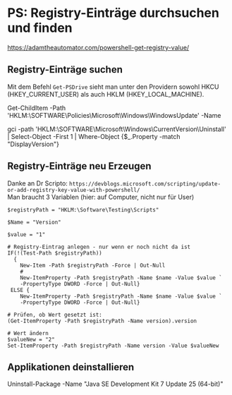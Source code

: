 # PS: Registry-Einträge durchsuchen und finden


https://adamtheautomator.com/powershell-get-registry-value/

## Registry-Einträge suchen

Mit dem Befehl `Get-PSDrive` sieht man unter den Providern sowohl HKCU (HKEY_CURRENT_USER) als auch HKLM (HKEY_LOCAL_MACHINE).

Get-ChildItem -Path 'HKLM:\SOFTWARE\Policies\Microsoft\Windows\WindowsUpdate\' -Name


gci -path 'HKLM:\SOFTWARE\Microsoft\Windows\CurrentVersion\Uninstall' | Select-Object -First 1 | Where-Object {$_.Property -match "DisplayVersion"}

## Registry-Einträge neu Erzeugen
Danke an Dr Scripto: `https://devblogs.microsoft.com/scripting/update-or-add-registry-key-value-with-powershell/`  
Man braucht 3 Variablen (hier: auf Computer, nicht nur für User)  
```
$registryPath = "HKLM:\Software\Testing\Scripts"

$Name = "Version"

$value = "1"

# Registry-Eintrag anlegen - nur wenn er noch nicht da ist
IF(!(Test-Path $registryPath))
  {
    New-Item -Path $registryPath -Force | Out-Null
    #  
    New-ItemProperty -Path $registryPath -Name $name -Value $value `
    -PropertyType DWORD -Force | Out-Null}
 ELSE {
    New-ItemProperty -Path $registryPath -Name $name -Value $value `
    -PropertyType DWORD -Force | Out-Null}

# Prüfen, ob Wert gesetzt ist:
(Get-ItemProperty -Path $registryPath -Name version).version

# Wert ändern
$valueNew = "2"
Set-ItemProperty -Path $registryPath -Name version -Value $valueNew

```

## Applikationen deinstallieren

Uninstall-Package -Name "Java SE Development Kit 7 Update 25 (64-bit)"
